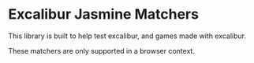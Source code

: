 # Excalibur Jasmine Matchers

This library is built to help test excalibur, and games made with excalibur.

These matchers are only supported in a browser context.